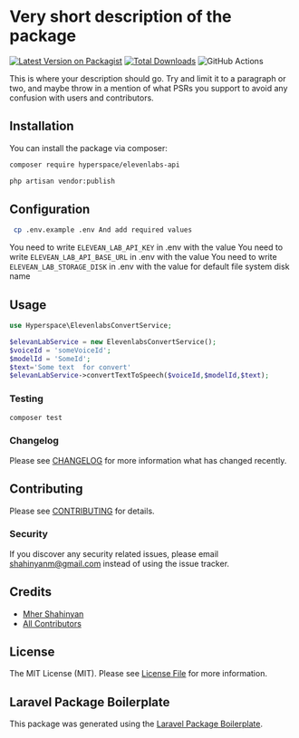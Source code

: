 # Very short description of the package

[![Latest Version on Packagist](https://img.shields.io/packagist/v/shahinyanm/elevenlabs-api.svg?style=flat-square)](https://packagist.org/packages/shahinyanm/elevenlabs-api)
[![Total Downloads](https://img.shields.io/packagist/dt/shahinyanm/elevenlabs-api.svg?style=flat-square)](https://packagist.org/packages/shahinyanm/elevenlabs-api)
![GitHub Actions](https://github.com/shahinyanm/elevenlabs-api/actions/workflows/main.yml/badge.svg)

This is where your description should go. Try and limit it to a paragraph or two, and maybe throw in a mention of what PSRs you support to avoid any confusion with users and contributors.

## Installation

You can install the package via composer:

```bash
composer require hyperspace/elevenlabs-api
```

```bash
php artisan vendor:publish
```
## Configuration 

```bash
 cp .env.example .env And add required values
 ```

You need to write ``` ELEVEAN_LAB_API_KEY ``` in .env with the value
You need to write ``` ELEVEAN_LAB_API_BASE_URL ``` in .env with the value
You need to write ``` ELEVEAN_LAB_STORAGE_DISK ``` in .env with the value for default file system disk name 

## Usage

```php
use Hyperspace\ElevenlabsConvertService;

$elevanLabService = new ElevenlabsConvertService();
$voiceId = 'someVoiceId';
$modelId = 'SomeId';
$text='Some text  for convert'
$elevanLabService->convertTextToSpeech($voiceId,$modelId,$text);
```

### Testing

```bash
composer test
```

### Changelog

Please see [CHANGELOG](CHANGELOG.md) for more information what has changed recently.

## Contributing

Please see [CONTRIBUTING](CONTRIBUTING.md) for details.

### Security

If you discover any security related issues, please email shahinyanm@gmail.com instead of using the issue tracker.

## Credits

-   [Mher Shahinyan](https://github.com/shahinyanm)
-   [All Contributors](../../contributors)

## License

The MIT License (MIT). Please see [License File](LICENSE.md) for more information.

## Laravel Package Boilerplate

This package was generated using the [Laravel Package Boilerplate](https://laravelpackageboilerplate.com).
